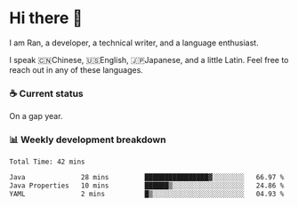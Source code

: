 # Hi there 👋

I am Ran, a developer, a technical writer, and a language enthusiast.

I speak 🇨🇳Chinese, 🇺🇸English, 🇯🇵Japanese, and a little Latin. Feel free to reach out in any of these languages.

<!-- [LinkedIn]() | [Twitter]() | [📧]() -->

### ☕ Current status

On a gap year.

### 📊 Weekly development breakdown

<!--START_SECTION:waka-->

```txt
Total Time: 42 mins

Java              28 mins         ████████████████▓░░░░░░░░   66.97 %
Java Properties   10 mins         ██████▒░░░░░░░░░░░░░░░░░░   24.86 %
YAML              2 mins          █▒░░░░░░░░░░░░░░░░░░░░░░░   04.93 %
```

<!--END_SECTION:waka-->
